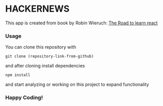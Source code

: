 # HACKERNEWS

This app is created from book
by Robin Wieruch: [The Road to learn react](https://www.robinwieruch.de/the-road-to-learn-react/)

### Usage

You can clone this repository with

```
git clone (repository-link-from-github)
```

and after cloning install dependencies

```
npm install
```

and start analyzing or working on this project
to expand functionality

### Happy Coding!
